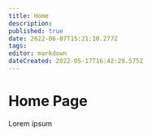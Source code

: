 ```yaml
---
title: Home
description: 
published: true
date: 2022-06-07T15:21:10.277Z
tags: 
editor: markdown
dateCreated: 2022-05-17T16:42:29.575Z
---
```


# Home Page

Lorem ipsum
